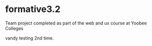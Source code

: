 # formative3.2
Team project completed as part of the web and ux course at Yoobee Colleges

vandy testing 2nd time.
